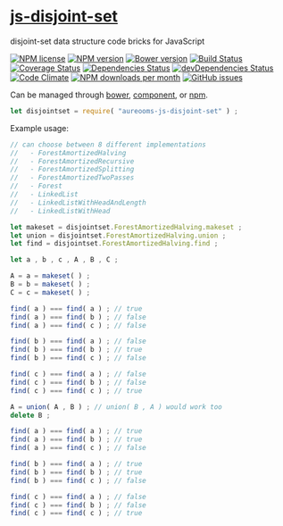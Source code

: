 [js-disjoint-set](http://aureooms.github.io/js-disjoint-set)
==

disjoint-set data structure code bricks for JavaScript

[![NPM license](http://img.shields.io/npm/l/aureooms-js-disjoint-set.svg?style=flat)](https://raw.githubusercontent.com/aureooms/js-disjoint-set/master/LICENSE)
[![NPM version](http://img.shields.io/npm/v/aureooms-js-disjoint-set.svg?style=flat)](https://www.npmjs.org/package/aureooms-js-disjoint-set)
[![Bower version](http://img.shields.io/bower/v/aureooms-js-disjoint-set.svg?style=flat)](http://bower.io/search/?q=aureooms-js-disjoint-set)
[![Build Status](http://img.shields.io/travis/aureooms/js-disjoint-set.svg?style=flat)](https://travis-ci.org/aureooms/js-disjoint-set)
[![Coverage Status](http://img.shields.io/coveralls/aureooms/js-disjoint-set.svg?style=flat)](https://coveralls.io/r/aureooms/js-disjoint-set)
[![Dependencies Status](http://img.shields.io/david/aureooms/js-disjoint-set.svg?style=flat)](https://david-dm.org/aureooms/js-disjoint-set#info=dependencies)
[![devDependencies Status](http://img.shields.io/david/dev/aureooms/js-disjoint-set.svg?style=flat)](https://david-dm.org/aureooms/js-disjoint-set#info=devDependencies)
[![Code Climate](http://img.shields.io/codeclimate/github/aureooms/js-disjoint-set.svg?style=flat)](https://codeclimate.com/github/aureooms/js-disjoint-set)
[![NPM downloads per month](http://img.shields.io/npm/dm/aureooms-js-disjoint-set.svg?style=flat)](https://www.npmjs.org/package/aureooms-js-disjoint-set)
[![GitHub issues](http://img.shields.io/github/issues/aureooms/js-disjoint-set.svg?style=flat)](https://github.com/aureooms/js-disjoint-set/issues)

Can be managed through [bower](https://github.com/bower/bower),
[component](https://github.com/componentjs/component), or
[npm](https://github.com/npm/npm).

```js
let disjointset = require( "aureooms-js-disjoint-set" ) ;
```

Example usage:

```js
// can choose between 8 different implementations
//   - ForestAmortizedHalving
//   - ForestAmortizedRecursive
//   - ForestAmortizedSplitting
//   - ForestAmortizedTwoPasses
//   - Forest
//   - LinkedList
//   - LinkedListWithHeadAndLength
//   - LinkedListWithHead

let makeset = disjointset.ForestAmortizedHalving.makeset ;
let union = disjointset.ForestAmortizedHalving.union ;
let find = disjointset.ForestAmortizedHalving.find ;

let a , b , c , A , B , C ;

A = a = makeset( ) ;
B = b = makeset( ) ;
C = c = makeset( ) ;

find( a ) === find( a ) ; // true
find( a ) === find( b ) ; // false
find( a ) === find( c ) ; // false

find( b ) === find( a ) ; // false
find( b ) === find( b ) ; // true
find( b ) === find( c ) ; // false

find( c ) === find( a ) ; // false
find( c ) === find( b ) ; // false
find( c ) === find( c ) ; // true

A = union( A , B ) ; // union( B , A ) would work too
delete B ;

find( a ) === find( a ) ; // true
find( a ) === find( b ) ; // true
find( a ) === find( c ) ; // false

find( b ) === find( a ) ; // true
find( b ) === find( b ) ; // true
find( b ) === find( c ) ; // false

find( c ) === find( a ) ; // false
find( c ) === find( b ) ; // false
find( c ) === find( c ) ; // true
```
